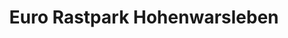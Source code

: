 ---
title: "Euro Rastpark Hohenwarsleben"
url: /hohe-boerde/euro-rastpark-hohenwarsleben/
shop: Allgemein
---